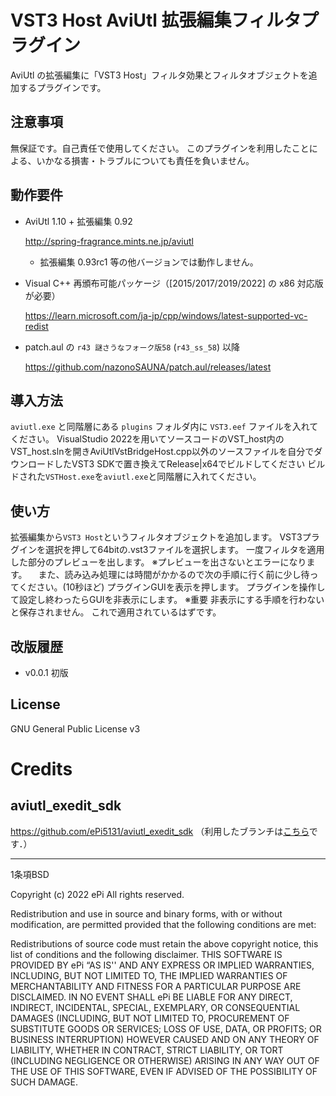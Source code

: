# VST3 Host AviUtl 拡張編集フィルタプラグイン

AviUtl の拡張編集に「VST3 Host」フィルタ効果とフィルタオブジェクトを追加するプラグインです。

## 注意事項

無保証です。自己責任で使用してください。
このプラグインを利用したことによる、いかなる損害・トラブルについても責任を負いません。

## 動作要件

- AviUtl 1.10 + 拡張編集 0.92

  http://spring-fragrance.mints.ne.jp/aviutl
  - 拡張編集 0.93rc1 等の他バージョンでは動作しません。

- Visual C++ 再頒布可能パッケージ（\[2015/2017/2019/2022\] の x86 対応版が必要）

  https://learn.microsoft.com/ja-jp/cpp/windows/latest-supported-vc-redist

- patch.aul の `r43 謎さうなフォーク版58` (`r43_ss_58`) 以降

  https://github.com/nazonoSAUNA/patch.aul/releases/latest

## 導入方法

`aviutl.exe` と同階層にある `plugins` フォルダ内に `VST3.eef` ファイルを入れてください。
VisualStudio 2022を用いてソースコードのVST_host内のVST_host.slnを開きAviUtlVstBridgeHost.cpp以外のソースファイルを自分でダウンロードしたVST3 SDKで置き換えてRelease|x64でビルドしてください
ビルドされた`VSTHost.exe`を`aviutl.exe`と同階層に入れてください。

## 使い方

拡張編集から`VST3 Host`というフィルタオブジェクトを追加します。
VST3プラグインを選択を押して64bitの.vst3ファイルを選択します。
一度フィルタを適用した部分のプレビューを出します。
※プレビューを出さないとエラーになります。
　また、読み込み処理には時間がかかるので次の手順に行く前に少し待ってください。(10秒ほど)
プラグインGUIを表示を押します。
プラグインを操作して設定し終わったらGUIを非表示にします。
※重要 非表示にする手順を行わないと保存されません。
これで適用されているはずです。

## 改版履歴

- v0.0.1
  初版

## License
  GNU General Public License v3

# Credits

## aviutl_exedit_sdk

https://github.com/ePi5131/aviutl_exedit_sdk （利用したブランチは[こちら](https://github.com/sigma-axis/aviutl_exedit_sdk/tree/self-use)です．）

---

1条項BSD

Copyright (c) 2022
ePi All rights reserved.

Redistribution and use in source and binary forms, with or without modification, are permitted provided that the following conditions are met:

Redistributions of source code must retain the above copyright notice, this list of conditions and the following disclaimer.
THIS SOFTWARE IS PROVIDED BY ePi “AS IS'' AND ANY EXPRESS OR IMPLIED WARRANTIES, INCLUDING, BUT NOT LIMITED TO, THE IMPLIED WARRANTIES OF MERCHANTABILITY AND FITNESS FOR A PARTICULAR PURPOSE ARE DISCLAIMED. IN NO EVENT SHALL ePi BE LIABLE FOR ANY DIRECT, INDIRECT, INCIDENTAL, SPECIAL, EXEMPLARY, OR CONSEQUENTIAL DAMAGES (INCLUDING, BUT NOT LIMITED TO, PROCUREMENT OF SUBSTITUTE GOODS OR SERVICES; LOSS OF USE, DATA, OR PROFITS; OR BUSINESS INTERRUPTION) HOWEVER CAUSED AND ON ANY THEORY OF LIABILITY, WHETHER IN CONTRACT, STRICT LIABILITY, OR TORT (INCLUDING NEGLIGENCE OR OTHERWISE) ARISING IN ANY WAY OUT OF THE USE OF THIS SOFTWARE, EVEN IF ADVISED OF THE POSSIBILITY OF SUCH DAMAGE.
